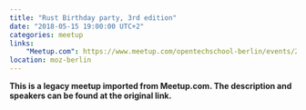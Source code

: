 ```yaml
---
title: "Rust Birthday party, 3rd edition"
date: "2018-05-15 19:00:00 UTC+2"
categories: meetup 
links:
    "Meetup.com": https://www.meetup.com/opentechschool-berlin/events/250379019/
location: moz-berlin
---
```


<strong>This is a legacy meetup imported from Meetup.com. The description and speakers can be found at the original link.</strong>